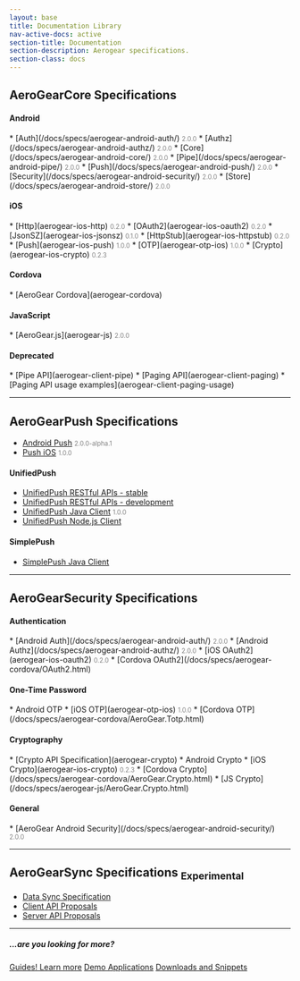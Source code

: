 ```yaml
---
layout: base
title: Documentation Library 
nav-active-docs: active
section-title: Documentation
section-description: Aerogear specifications.
section-class: docs
---
```


<h2 class="section-header" id="core"><i class="fa fa-rocket"></i> AeroGear<strong>Core</strong> Specifications</h2>

<style>
span.version {
   color: gray;
   font-size: 0.8em;
}
</style>

<h4 id="coreAndroid">Android</h4>
* [Auth](/docs/specs/aerogear-android-auth/) <span class="version">2.0.0</span>
* [Authz](/docs/specs/aerogear-android-authz/) <span class="version">2.0.0</span>
* [Core](/docs/specs/aerogear-android-core/) <span class="version">2.0.0</span>
* [Pipe](/docs/specs/aerogear-android-pipe/) <span class="version">2.0.0</span>
* [Push](/docs/specs/aerogear-android-push/) <span class="version">2.0.0</span>
* [Security](/docs/specs/aerogear-android-security/) <span class="version">2.0.0</span>
* [Store](/docs/specs/aerogear-android-store/) <span class="version">2.0.0</span>

<h4 id="coreIOS">iOS</h4>
* [Http](aerogear-ios-http) <span class="version">0.2.0</span>
* [OAuth2](aerogear-ios-oauth2) <span class="version">0.2.0</span>
* [JsonSZ](aerogear-ios-jsonsz) <span class="version">0.1.0</span>
* [HttpStub](aerogear-ios-httpstub) <span class="version">0.2.0</span>
* [Push](aerogear-ios-push) <span class="version">1.0.0</span>
* [OTP](aerogear-otp-ios) <span class="version">1.0.0</span>
* [Crypto](aerogear-ios-crypto) <span class="version">0.2.3</span>

<h4 id="coreCordova">Cordova</h4>
* [AeroGear Cordova](aerogear-cordova)

<h4 id="coreJs">JavaScript</h4>
* [AeroGear.js](aerogear-js) <span class="version">2.0.0</span>

<h4>Deprecated</h4>
* [Pipe API](aerogear-client-pipe)
* [Paging API](aerogear-client-paging)
* [Paging API usage examples](aerogear-client-paging-usage)

---

<h2 class="section-header" id="push"><i class="fa fa-paper-plane"></i> AeroGear<strong>Push</strong> Specifications</h2>

* [Android Push](/docs/specs/aerogear-android-push/) <span class="version">2.0.0-alpha.1</span>
* [Push iOS](aerogear-ios-push) <span class="version">1.0.0</span>

<h4>UnifiedPush</h4>

* [UnifiedPush RESTful APIs - stable](aerogear-unifiedpush-rest-1.0.x/overview-index.html)
* [UnifiedPush RESTful APIs - development](aerogear-unifiedpush-rest/overview-index.html)
* [UnifiedPush Java Client](aerogear-unifiedpush-java-client) <span class="version">1.0.0</span>
* [UnifiedPush Node.js Client](aerogear-unifiedpush-nodejs-client)

<h4>SimplePush</h4>

* [SimplePush Java Client](aerogear-simplepush-java-client)

---

<h2 class="section-header" id="security"><i class="fa fa-shield"></i> AeroGear<strong>Security</strong> Specifications</h2>

<h4 id="securityAuthentication">Authentication</h4>
* [Android Auth](/docs/specs/aerogear-android-auth/) <span class="version">2.0.0</span>
* [Android Authz](/docs/specs/aerogear-android-authz/) <span class="version">2.0.0</span>
* [iOS OAuth2](aerogear-ios-oauth2) <span class="version">0.2.0</span>
* [Cordova OAuth2](/docs/specs/aerogear-cordova/OAuth2.html)


<h4 id="securityOTP">One-Time Password</h4>
* Android OTP
* [iOS OTP](aerogear-otp-ios) <span class="version">1.0.0</span>
* [Cordova OTP](/docs/specs/aerogear-cordova/AeroGear.Totp.html)

<h4 id="securityCryptography">Cryptography</h4>
* [Crypto API Specification](aerogear-crypto)
* Android Crypto
* [iOS Crypto](aerogear-ios-crypto) <span class="version">0.2.3</span>
* [Cordova Crypto](/docs/specs/aerogear-cordova/AeroGear.Crypto.html)
* [JS Crypto](/docs/specs/aerogear-js/AeroGear.Crypto.html)

<h4 id="securityGeneral">General</h4>
* [AeroGear Android Security](/docs/specs/aerogear-android-security/) <span class="version">2.0.0</span>

---

<h2 class="section-header" id="sync"><i class="fa fa-refresh"></i> AeroGear<strong>Sync</strong> Specifications <sub><span class="label label-warning">Experimental</span></sub></h2>

* [Data Sync Specification](aerogear-data-sync)
* [Client API Proposals](aerogear-sync-client-api)
* [Server API Proposals](aerogear-sync-server-api)

---

<h5>...are you looking for more?</h5>
<p>
   <a href="/getstarted/guides" class="btn btn-primary"><i class="fa fa-book"></i> Guides! Learn more</a>
   <a href="/getstarted/demos" class="btn btn-primary"><i class="fa fa-cogs"></i> Demo Applications</a>
   <a href="/getstarted/downloads" class="btn btn-primary"><i class="fa fa-download"></i> Downloads and Snippets</a>
</p>